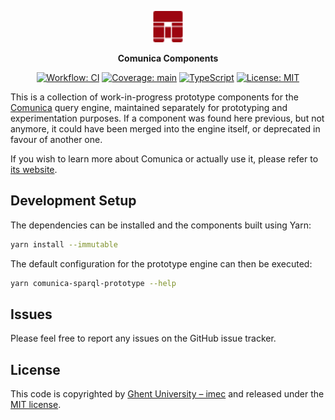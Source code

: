 <p align="center">
  <img alt="Comunica" src=".github/assets/logo.svg" width="50">
</p>

<p align="center">
  <strong>Comunica Components</strong>
</p>

<p align="center">
  <a href="https://github.com/surilindur/comunica-components/actions/workflows/ci.yml"><img alt="Workflow: CI" src=https://github.com/surilindur/comunica-components/actions/workflows/ci.yml/badge.svg?branch=main"></a>
  <a href="https://coveralls.io/github/surilindur/comunica-components?branch=main"><img alt="Coverage: main" src="https://coveralls.io/repos/github/surilindur/comunica-components/badge.svg?branch=main"></a>
  <a href="https://www.typescriptlang.org/"><img alt="TypeScript" src="https://img.shields.io/badge/%3C%2F%3E-TypeScript-%230074c1.svg"></a>
  <a href="https://opensource.org/licenses/MIT"><img alt="License: MIT" src="https://img.shields.io/badge/License-MIT-%23750014.svg"></a>
</p>

This is a collection of work-in-progress prototype components for the [Comunica](https://github.com/comunica/comunica) query engine,
maintained separately for prototyping and experimentation purposes.
If a component was found here previous, but not anymore, it could have been merged into the engine itself, or deprecated in favour of another one.

If you wish to learn more about Comunica or actually use it, please refer to [its website](https://comunica.dev/).

## Development Setup

The dependencies can be installed and the components built using Yarn:

```bash
yarn install --immutable
```

The default configuration for the prototype engine can then be executed:

```bash
yarn comunica-sparql-prototype --help
```

## Issues

Please feel free to report any issues on the GitHub issue tracker.

## License

This code is copyrighted by [Ghent University – imec](http://idlab.ugent.be/) and
released under the [MIT license](http://opensource.org/licenses/MIT).
